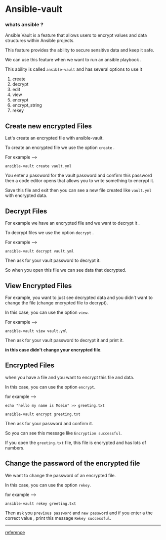 # Ansible-vault 

### whats ansible ? 

Ansible Vault is a feature that allows users to encrypt values and data structures within Ansible projects. 

This feature provides the ability to secure sensitive data and keep it safe.

We can use this feature when we want to run an ansible playbook .

This ability is called `ansible-vault` and has several options to use it 

<ol>
  <li>create</li>
  <li>decrypt</li>
  <li>edit</li>
  <li>view</li>
  <li>encrypt</li>
  <li>encrypt_string</li>
  <li>rekey</li>
</ol>

## Create new encrypted Files

Let's create an encrypted file with ansible-vault.

To create an encrypted file we use the option `create` .

For example --> 

`ansible-vault create vault.yml`

You enter a password for the vault password and confirm this password then a code editor opens that allows you to write something to encrypt it.

Save this file and exit then you can see a new file created like `vault.yml` with encrypted data.

## Decrypt Files

For example we have an encrypted file and we want to decrypt it .

To decrypt files we use the option `decrypt` .

For example --> 

`ansible-vault decrypt vault.yml`

Then ask for your vault password to decrypt it.

So when you open this file we can see data that decrypted.

## View Encrypted Files

For example, you want to just see decrypted data and you didn't want to change the file (change encrypted file to decrypt).

In this case, you can use the option `view`.

For example --> 

`ansible-vault view vault.yml`

Then ask for your vault password to decrypt it and print it.

**in this case didn't change your encrypted file**.


## Encrypted Files

when you have a file and you want to encrypt this file and data.

In this case, you can use the option `encrypt`.

for example --> 

`echo "hello my name is Moein" >> greeting.txt`

`ansible-vault encrypt greeting.txt`

Then ask for your password and confirm it.

So you can see this message like `Encryption successful`.

If you open the `greeting.txt` file, this file is encrypted and has lots of numbers.

## Change the password of the encrypted file

We want to change the password of an encrypted file.

In this case, you can use the option `rekey`.

for example --> 

`ansible-vault rekey greeting.txt`

Then ask you `previous password` and `new password` and if you enter a the correct value , print this message `Rekey successful`.


----

[reference](https://www.digitalocean.com/community/tutorials/how-to-use-vault-to-protect-sensitive-ansible-data)